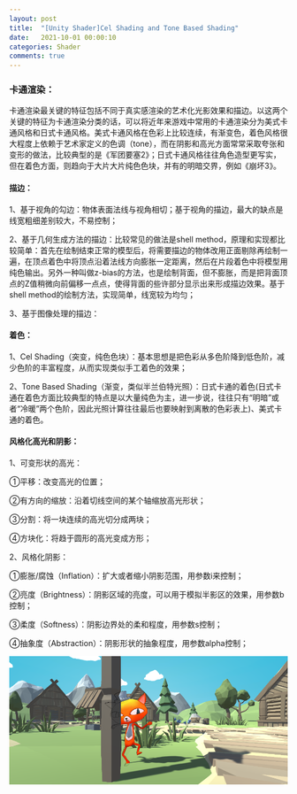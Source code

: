 ```yaml
---
layout: post
title:  "[Unity Shader]Cel Shading and Tone Based Shading"
date:   2021-10-01 00:00:10
categories: Shader
comments: true
---
```


### 卡通渲染：

卡通渲染最关键的特征包括不同于真实感渲染的艺术化光影效果和描边。以这两个关键的特征为卡通渲染分类的话，可以将近年来游戏中常用的卡通渲染分为美式卡通风格和日式卡通风格。美式卡通风格在色彩上比较连续，有渐变色，着色风格很大程度上依赖于艺术家定义的色调（tone），而在阴影和高光方面常常采取夸张和变形的做法，比较典型的是《军团要塞2》；日式卡通风格往往角色造型更写实，但在着色方面，则趋向于大片大片纯色色块，并有的明暗交界，例如《崩坏3》。

#### 描边：

1、基于视角的勾边：物体表面法线与视角相切；基于视角的描边，最大的缺点是线宽粗细差别较大，不易控制；

2、基于几何生成方法的描边：比较常见的做法是shell method，原理和实现都比较简单：首先在绘制结束正常的模型后，将需要描边的物体改用正面剔除再绘制一遍，在顶点着色中将顶点沿着法线方向膨胀一定距离，然后在片段着色中将模型用纯色输出。另外一种叫做z-bias的方法，也是绘制背面，但不膨胀，而是把背面顶点的Z值稍微向前偏移一点点，使得背面的些许部分显示出来形成描边效果。基于shell method的绘制方法，实现简单，线宽较为均匀；

3、基于图像处理的描边：

#### 着色：

1、Cel Shading（突变，纯色色块）：基本思想是把色彩从多色阶降到低色阶，减少色阶的丰富程度，从而实现类似手工着色的效果；

2、Tone Based Shading（渐变，类似半兰伯特光照）：日式卡通的着色(日式卡通在着色方面比较典型的特点是以大量纯色为主，进一步说，往往只有“明暗”或者“冷暖”两个色阶，因此光照计算往往最后也要映射到离散的色彩表上)、美式卡通的着色。

#### 风格化高光和阴影：

1、可变形状的高光：

①平移：改变高光的位置；

②有方向的缩放：沿着切线空间的某个轴缩放高光形状；

③分割：将一块连续的高光切分成两块；

④方块化：将趋于圆形的高光变成方形；

2、风格化阴影：

①膨胀/腐蚀（Inflation）：扩大或者缩小阴影范围，用参数i来控制；

②亮度（Brightness）：阴影区域的亮度，可以用于模拟半影区的效果，用参数b控制；

③柔度（Softness）：阴影边界处的柔和程度，用参数s控制；

④抽象度（Abstraction）：阴影形状的抽象程度，用参数alpha控制；

![图片](https://raw.githubusercontent.com/HushengStudent/HushengStudent.github.io/master/_posts/Shader/%23Cel%20Shading%20and%20Tone%20Based%20Shading/nprcat.png)